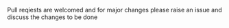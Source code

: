 Pull reqiests are welcomed and for major changes please raise an issue and discuss the changes to be done 
